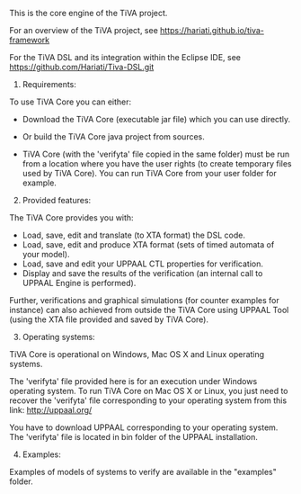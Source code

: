 This is the core engine of the TiVA project.

For an overview of the TiVA project, see https://hariati.github.io/tiva-framework

For the TiVA DSL and its integration within the Eclipse IDE, see https://github.com/Hariati/Tiva-DSL.git

1. Requirements:

To use TiVA Core you can either: 

- Download the TiVA Core (executable jar file) which you can use directly.

- Or build the TiVA Core java project from sources.

- TiVA Core (with the 'verifyta' file copied in the same folder) must be run from a location where you have the user rights (to create temporary files used by TiVA Core). You can run TiVA Core from your user folder for example.

2. Provided features:

The TiVA Core provides you with:

- Load, save, edit and translate (to XTA format) the DSL code.
- Load, save, edit and produce XTA format (sets of timed automata of your model).
- Load, save and edit your UPPAAL CTL properties for verification.
- Display and save the results of the verification (an internal call to UPPAAL Engine is performed).

Further, verifications and graphical simulations (for counter examples for instance) can also achieved from outside the TiVA Core using UPPAAL Tool (using the XTA file provided and saved by TiVA Core).

3. Operating systems:

TiVA Core is operational on Windows, Mac OS X and Linux operating systems.

The 'verifyta' file provided here is for an execution under Windows operating system. To run TiVA Core on Mac OS X or Linux, you just need to recover the 'verifyta' file corresponding to your operating system from this link: http://uppaal.org/

You have to download UPPAAL corresponding to your operating system. The 'verifyta' file is located in bin folder of the UPPAAL installation.

4. Examples:

Examples of models of systems to verify are available in the "examples" folder.



